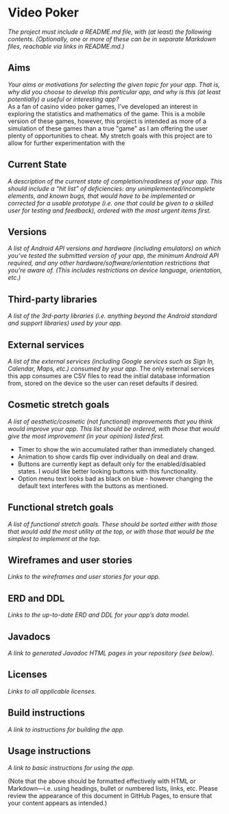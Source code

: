 # Video Poker
*The project must include a README.md file, with (at least) the following contents. (Optionally, one or more of these can be in separate Markdown files, reachable via links in README.md.)*

## Aims
*Your aims or motivations for selecting the given topic for your app. That is, why did you choose to develop this particular app, and why is this (at least potentially) a useful or interesting app?* <br />
As a fan of casino video poker games, I've developed an interest in exploring the statistics and mathematics of the game. This is a mobile version of these games, however, this project is intended as more of a simulation of these games than a true "game" as I am offering the user plenty of opportunities to cheat. My stretch goals with this project are to allow for further experimentation with the 

## Current State
*A description of the current state of completion/readiness of your app. This should include a “hit list” of deficiencies: any unimplemented/incomplete elements, and known bugs, that would have to be implemented or corrected for a usable prototype (i.e. one that could be given to a skilled user for testing and feedback), ordered with the most urgent items first.*

## Versions
*A list of Android API versions and hardware (including emulators) on which you’ve tested the submitted version of your app, the minimum Android API required, and any other hardware/software/orientation restrictions that you’re aware of. (This includes restrictions on device language, orientation, etc.)*

## Third-party libraries
*A list of the 3rd-party libraries (i.e. anything beyond the Android standard and support libraries) used by your app.*

## External services
*A list of the external services (including Google services such as Sign In, Calendar, Maps, etc.) consumed by your app.*
The only external services this app consumes are CSV files to read the initial database information from, stored on the device so the user can reset defaults if desired.

## Cosmetic stretch goals
*A list of aesthetic/cosmetic (not functional) improvements that you think would improve your app. This list should be ordered, with those that would give the most improvement (in your opinion) listed first.*
* Timer to show the win accumulated rather than immediately changed. 
* Animation to show cards flip over individually on deal and draw.
* Buttons are currently kept as default only for the enabled/disabled states. I would like better looking buttons with this functionality.
* Option menu text looks bad as black on blue - however changing the default text interferes with the buttons as mentioned.

## Functional stretch goals
*A list of functional stretch goals. These should be sorted either with those that would add the most utility at the top, or with those that would be the simplest to implement at the top.*

## Wireframes and user stories
*Links to the wireframes and user stories for your app.*

## ERD and DDL
*Links to the up-to-date ERD and DDL for your app’s data model.*

## Javadocs
*A link to generated Javadoc HTML pages in your repository (see below).*

## Licenses
*Links to all applicable licenses.*

## Build instructions
*A link to instructions for building the app.*

## Usage instructions
*A link to basic instructions for using the app.*

(Note that the above should be formatted effectively with HTML or Markdown—i.e. using headings, bullet or numbered lists, links, etc. Please review the appearance of this document in GitHub Pages, to ensure that your content appears as intended.)
